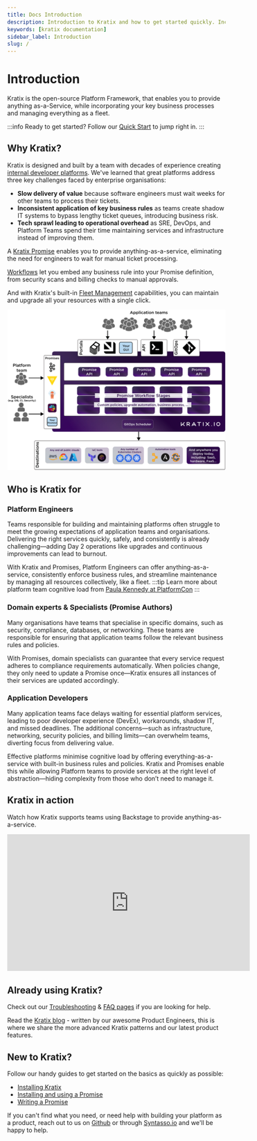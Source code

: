 ```yaml
---
title: Docs Introduction
description: Introduction to Kratix and how to get started quickly. Includes guides on how to read Kratix docs and pointers to other pages.
keywords: [kratix documentation]
sidebar_label: Introduction
slug: /
---
```


# Introduction

Kratix is the open-source Platform Framework, that enables you to provide anything as-a-Service, while incorporating your key business processes and managing everything as a fleet.

:::info
Ready to get started? Follow our [Quick Start](01-quick-start.md) to jump right in.
:::

## Why Kratix?

Kratix is designed and built by a team with decades of experience creating [internal developer platforms](https://www.syntasso.io/internal-developer-platforms). We've learned that great platforms address three key challenges faced by enterprise organisations: 

- **Slow delivery of value** because software engineers must wait weeks for other teams to process their tickets.
- **Inconsistent application of key business rules** as teams create shadow IT systems to bypass lengthy ticket queues, introducing business risk.
- **Tech sprawl leading to operational overhead** as SRE, DevOps, and Platform Teams spend their time maintaining services and infrastructure instead of improving them.

A [Kratix Promise](./03-reference/11-promises/01-intro.md) enables you to provide anything-as-a-service, eliminating the need for engineers to wait for manual ticket processing.

[Workflows](./03-reference/12-workflows.md) let you embed any business rule into your Promise definition, from security scans and billing checks to manual approvals.

And with Kratix's built-in [Fleet Management](./03-reference/11-promises/03-updates.md) capabilities, you can maintain and upgrade all your resources with a single click.

![Kratix Architecture](/img/kratix-architecture.svg)

## Who is Kratix for

### Platform Engineers
Teams responsible for building and maintaining platforms often struggle to meet the growing expectations of application teams and organisations. Delivering the right services quickly, safely, and consistently is already challenging—adding Day 2 operations like upgrades and continuous improvements can lead to burnout.

With Kratix and Promises, Platform Engineers can offer anything-as-a-service, consistently enforce business rules, and streamline maintenance by managing all resources collectively, like a fleet.
:::tip
Learn more about platform team cognitive load from [Paula Kennedy at PlatformCon](https://www.youtube.com/watch?v=zfKwxL9KZ9I)
:::

### Domain experts & Specialists (Promise Authors) 
Many organisations have teams that specialise in specific domains, such as security, compliance, databases, or networking. These teams are responsible for ensuring that application teams follow the relevant business rules and policies.

With Promises, domain specialists can guarantee that every service request adheres to compliance requirements automatically. When policies change, they only need to update a Promise once—Kratix ensures all instances of their services are updated accordingly.

### Application Developers 
Many application teams face delays waiting for essential platform services, leading to poor developer experience (DevEx), workarounds, shadow IT, and missed deadlines. The additional concerns—such as infrastructure, networking, security policies, and billing limits—can overwhelm teams, diverting focus from delivering value.

Effective platforms minimise cognitive load by offering everything-as-a-service with built-in business rules and policies. Kratix and Promises enable this while allowing Platform teams to provide services at the right level of abstraction—hiding complexity from those who don’t need to manage it.

## Kratix in action
Watch how Kratix supports teams using Backstage to provide anything-as-a-service.
<div  align="center"><iframe width="560" height="315" src="https://www.youtube.com/embed/LlHHovxfJDg?si=326slhM8-yPPSFem" title="YouTube video player" frameborder="0" allow="accelerometer; autoplay; clipboard-write; encrypted-media; gyroscope; picture-in-picture; web-share" referrerpolicy="strict-origin-when-cross-origin" allowfullscreen></iframe></div>

## Already using Kratix?

Check out our [Troubleshooting](./08-troubleshooting.md) & [FAQ pages](./07-faq.md) if you are looking for help.

Read the [Kratix blog](/blog/) - written by our awesome Product Engineers, this is where we share the more advanced Kratix patterns and our latest product features.

## New to Kratix?

Follow our handy guides to get started on the basics as quickly as possible:

- [Installing Kratix](https://docs.kratix.io/category/installing-kratix)
- [Installing and using a Promise](https://docs.kratix.io/main/guides/installing-a-promise)
- [Writing a Promise](https://docs.kratix.io/main/guides/writing-a-promise)

If you can't find what you need, or need help with building your platform as a product, reach out to us on [Github](https://github.com/syntasso/kratix/) or through [Syntasso.io](https://www.syntasso.io/contact-us) and we'll be happy to help.
